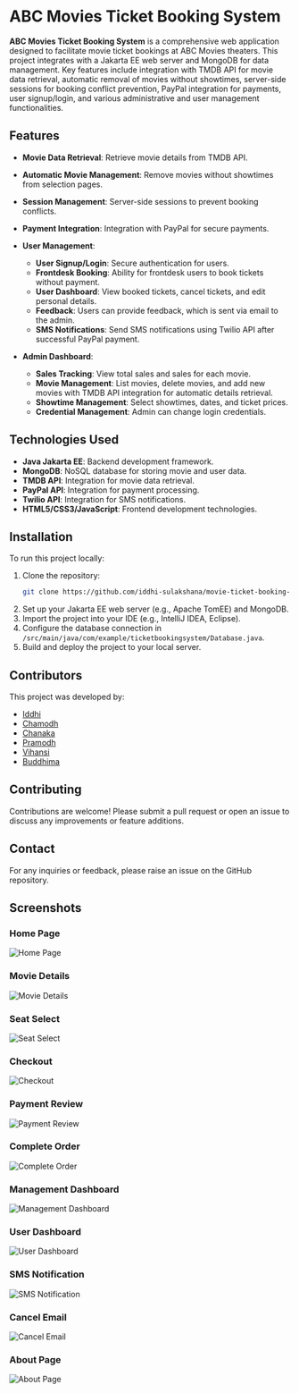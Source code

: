 # ABC Movies Ticket Booking System

**ABC Movies Ticket Booking System** is a comprehensive web application designed to facilitate movie ticket bookings at ABC Movies theaters. This project integrates with a Jakarta EE web server and MongoDB for data management. Key features include integration with TMDB API for movie data retrieval, automatic removal of movies without showtimes, server-side sessions for booking conflict prevention, PayPal integration for payments, user signup/login, and various administrative and user management functionalities.

## Features

-   **Movie Data Retrieval**: Retrieve movie details from TMDB API.
-   **Automatic Movie Management**: Remove movies without showtimes from selection pages.
-   **Session Management**: Server-side sessions to prevent booking conflicts.
-   **Payment Integration**: Integration with PayPal for secure payments.
-   **User Management**:

    -   **User Signup/Login**: Secure authentication for users.
    -   **Frontdesk Booking**: Ability for frontdesk users to book tickets without payment.
    -   **User Dashboard**: View booked tickets, cancel tickets, and edit personal details.
    -   **Feedback**: Users can provide feedback, which is sent via email to the admin.
    -   **SMS Notifications**: Send SMS notifications using Twilio API after successful PayPal payment.

-   **Admin Dashboard**:
    -   **Sales Tracking**: View total sales and sales for each movie.
    -   **Movie Management**: List movies, delete movies, and add new movies with TMDB API integration for automatic details retrieval.
    -   **Showtime Management**: Select showtimes, dates, and ticket prices.
    -   **Credential Management**: Admin can change login credentials.

## Technologies Used

-   **Java Jakarta EE**: Backend development framework.
-   **MongoDB**: NoSQL database for storing movie and user data.
-   **TMDB API**: Integration for movie data retrieval.
-   **PayPal API**: Integration for payment processing.
-   **Twilio API**: Integration for SMS notifications.
-   **HTML5/CSS3/JavaScript**: Frontend development technologies.

## Installation

To run this project locally:

1. Clone the repository:
    ```sh
    git clone https://github.com/iddhi-sulakshana/movie-ticket-booking-system.git
    ```
2. Set up your Jakarta EE web server (e.g., Apache TomEE) and MongoDB.
3. Import the project into your IDE (e.g., IntelliJ IDEA, Eclipse).
4. Configure the database connection in `/src/main/java/com/example/ticketbookingsystem/Database.java`.
5. Build and deploy the project to your local server.

## Contributors

This project was developed by:

-   [Iddhi](https://github.com/iddhi-sulakshana)
-   [Chamodh](https://github.com/chamodhpereira)
-   [Chanaka](https://github.com/gncranasingha)
-   [Pramodh](https://github.com/PramodMannapperuma)
-   [Vihansi](https://github.com/VihansiPerera)
-   [Buddhima](https://github.com/buddhimac111)

## Contributing

Contributions are welcome! Please submit a pull request or open an issue to discuss any improvements or feature additions.

## Contact

For any inquiries or feedback, please raise an issue on the GitHub repository.

## Screenshots

### Home Page

![Home Page](/screenshots/home.png)

### Movie Details

![Movie Details](/screenshots/movie.png)

### Seat Select

![Seat Select](/screenshots/book.png)

### Checkout

![Checkout](/screenshots/checkout.png)

### Payment Review

![Payment Review](/screenshots/review_order.png)

### Complete Order

![Complete Order](/screenshots/complete.png)

### Management Dashboard

![Management Dashboard](/screenshots/mdashboard.png)

### User Dashboard

![User Dashboard](/screenshots/udashboard.png)

### SMS Notification

![SMS Notification](/screenshots/sms.png)

### Cancel Email

![Cancel Email](/screenshots/email.png)

### About Page

![About Page](/screenshots/about.png)
